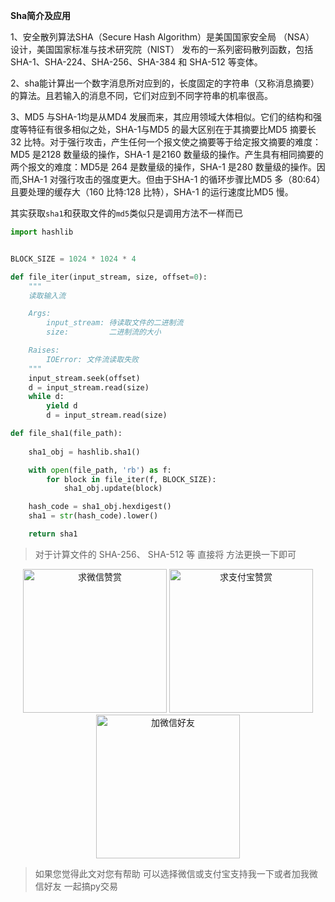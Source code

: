 **Sha简介及应用**

1、安全散列算法SHA（Secure Hash Algorithm）是美国国家安全局 （NSA） 设计，美国国家标准与技术研究院（NIST） 发布的一系列密码散列函数，包括 SHA-1、SHA-224、SHA-256、SHA-384 和 SHA-512 等变体。

2、sha能计算出一个数字消息所对应到的，长度固定的字符串（又称消息摘要）的算法。且若输入的消息不同，它们对应到不同字符串的机率很高。

3、MD5 与SHA-1均是从MD4 发展而来，其应用领域大体相似。它们的结构和强度等特征有很多相似之处，SHA-1与MD5 的最大区别在于其摘要比MD5 摘要长 32 比特。对于强行攻击，产生任何一个报文使之摘要等于给定报文摘要的难度：MD5 是2128 数量级的操作，SHA-1 是2160 数量级的操作。产生具有相同摘要的两个报文的难度：MD5是 264 是数量级的操作，SHA-1 是280 数量级的操作。因而,SHA-1 对强行攻击的强度更大。但由于SHA-1 的循环步骤比MD5 多（80:64）且要处理的缓存大（160 比特:128 比特），SHA-1 的运行速度比MD5 慢。



其实获取`sha1`和获取文件的`md5`类似只是调用方法不一样而已

```python
import hashlib


BLOCK_SIZE = 1024 * 1024 * 4

def file_iter(input_stream, size, offset=0):
    """
    读取输入流

    Args:
        input_stream: 待读取文件的二进制流
        size:         二进制流的大小

    Raises:
        IOError: 文件流读取失败
    """
    input_stream.seek(offset)
    d = input_stream.read(size)
    while d:
        yield d
        d = input_stream.read(size)

def file_sha1(file_path):
    
    sha1_obj = hashlib.sha1()

    with open(file_path, 'rb') as f:
        for block in file_iter(f, BLOCK_SIZE):
            sha1_obj.update(block)

    hash_code = sha1_obj.hexdigest()
    sha1 = str(hash_code).lower()

    return sha1
```



> 对于计算文件的 SHA-256、 SHA-512 等 直接将 方法更换一下即可



<div  style="text-align: center;">    
<img src="https://s1.ax1x.com/2020/06/25/NwjAbj.jpg" alt="求微信赞赏" border="0"  width="230" height="230" />
<img src="https://s1.ax1x.com/2020/06/25/NwjvyF.jpg" alt="求支付宝赞赏" border="0"  width="230" height="230"/>
<img src="https://s1.ax1x.com/2020/06/25/Nwv8l8.jpg" alt="加微信好友" border="0" width="230" height="230"/>
</div>

> 如果您觉得此文对您有帮助 可以选择微信或支付宝支持我一下或者加我微信好友 一起搞py交易